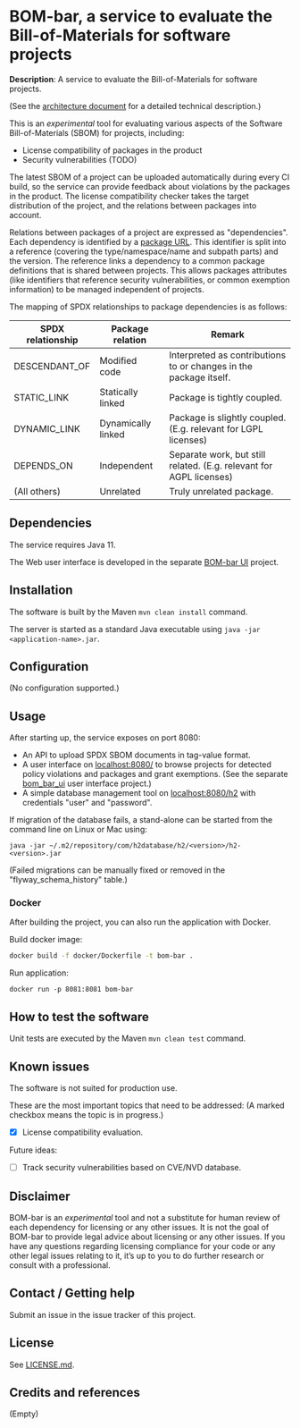 # BOM-bar, a service to evaluate the Bill-of-Materials for software projects

**Description**:  A service to evaluate the Bill-of-Materials for software projects.

(See the [architecture document](docs/architecture.md) for a detailed technical description.)

This is an _experimental_ tool for evaluating various aspects of the Software 
Bill-of-Materials (SBOM) for projects, including:

- License compatibility of packages in the product
- Security vulnerabilities (TODO)

The latest SBOM of a project can be uploaded automatically during every CI build, so
the service can provide feedback about violations by the packages in the product. The
license compatibility checker takes the target distribution of the project, and the 
relations between packages into account. 

Relations between packages of a project are expressed as "dependencies". Each dependency 
is identified by a [package URL](https://github.com/package-url/purl-spec). This 
identifier is split into a reference (covering the type/namespace/name and subpath parts) 
and the version. The reference links a dependency to a common package definitions that is
shared between projects. This allows packages attributes (like identifiers that 
reference security vulnerabilities, or common exemption information) to be managed 
independent of projects.

The mapping of SPDX relationships to package dependencies is as follows:

SPDX relationship | Package relation | Remark
------------------|------------------|--------
DESCENDANT_OF     | Modified code | Interpreted as contributions to or changes in the package itself.
STATIC_LINK       | Statically linked | Package is tightly coupled.
DYNAMIC_LINK      | Dynamically linked | Package is slightly coupled. (E.g. relevant for LGPL licenses)
DEPENDS_ON        | Independent | Separate work, but still related. (E.g. relevant for AGPL licenses)
(All others)      | Unrelated | Truly unrelated package.

## Dependencies

The service requires Java 11.

The Web user interface is developed in the separate 
[BOM-bar UI](https://github.com/philips-labs/bom-bar-ui) project.

## Installation

The software is built by the Maven `mvn clean install` command.

The server is started as a standard Java executable using `java -jar <application-name>.jar`.

## Configuration

(No configuration supported.)

## Usage

After starting up, the service exposes on port 8080:
* An API to upload SPDX SBOM documents in tag-value format.
* A user interface on [localhost:8080/](http://localhost:80080) to browse projects
  for detected policy violations and packages and grant exemptions.
  (See the separate [bom_bar_ui](https://github.com/philips-software/bom_bar_ui)
  user interface project.)
* A simple database management tool on [localhost:8080/h2](http://localhost:8080/h2)
  with credentials "user" and "password".

If migration of the database fails, a stand-alone can be started from the
command line on Linux or Mac using:

    java -jar ~/.m2/repository/com/h2database/h2/<version>/h2-<version>.jar

(Failed migrations can be manually fixed or removed in the "flyway_schema_history"
table.)

### Docker

After building the project, you can also run the application with Docker.

Build docker image:
```bash
docker build -f docker/Dockerfile -t bom-bar .
```

Run application:
```
docker run -p 8081:8081 bom-bar
```

## How to test the software

Unit tests are executed by the Maven `mvn clean test` command.

## Known issues
The software is not suited for production use.

These are the most important topics that need to be addressed:
(A marked checkbox means the topic is in progress.)

- [x] License compatibility evaluation.

Future ideas:
- [ ] Track security vulnerabilities based on CVE/NVD database.

## Disclaimer
BOM-bar is an _experimental_ tool and not a substitute for human review 
of each dependency for licensing or any other issues. It is not the goal 
of BOM-bar to provide legal advice about licensing or any other issues. 
If you have any questions regarding licensing compliance for your code 
or any other legal issues relating to it, it’s up to you to do further 
research or consult with a professional.

## Contact / Getting help

Submit an issue in the issue tracker of this project.

## License

See [LICENSE.md](LICENSE.md).

## Credits and references

(Empty)


